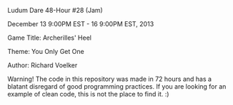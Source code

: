 Ludum Dare 48-Hour #28 (Jam)

December 13 9:00PM EST - 16 9:00PM EST, 2013

Game Title: Archerilles' Heel

Theme: You Only Get One

Author: Richard Voelker

Warning! The code in this repository was made in 72 hours and has a blatant disregard of good programming practices. If you are looking for an example of clean code, this is not the place to find it. :)
